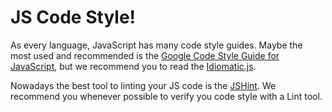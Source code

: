 # JS Code Style!

As every language, JavaScript has many code style guides. Maybe the most used and recommended is the [Google Code Style Guide for JavaScript][1], but we recommend you to read the [Idiomatic.js][2].

Nowadays the best tool to linting your JS code is the [JSHint][3]. We recommend you whenever possible to verify you code style with a Lint tool. 

[1]: http://google-styleguide.googlecode.com/svn/trunk/javascriptguide.xml
[2]: https://github.com/rwldrn/idiomatic.js/
[3]: http://www.jshint.com/